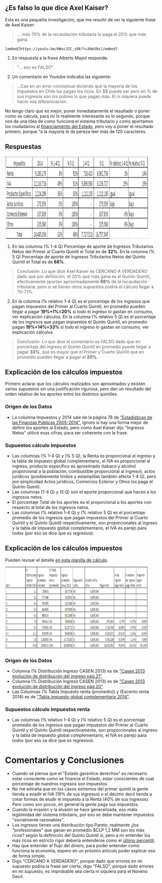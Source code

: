 <!--- ¿Ricos pagan menos impuestos que pobres? -->

## ¿Es falso lo que dice Axel Kaiser?

Esta es una pequeña investigación, que me resultó de ver la siguiente frase de Axel Kaiser:

> ... más 70% de la recaudación tributaria lo paga el 20% que más gana.

    [embed]https://youtu.be/HWvcJIC_s0k?t=36m38s[/embed]

1) En respuesta a la frase Alberto Mayol responde:

> "... eso es FALSO".

2) Un comentario en Youtube indicaba las siguiente:

> ...Cae en un error conceptual diciendo que la mayoria de los impuestos en Chile los pagan los ricos. En $$ puede ser pero en % de sus ingresos son los pobres lo que pagan más. El ni siquiera puede hacer esa diferenciacion.﻿

No tengo claro que es mejor, poner inmediatamente el resultado o poner como se calcula, para mí lo realmente interesante es lo segundo, porque nos da una idea de como funciona el sistema tributario y como aportamos los ciudadanos al [financiamiento del Estado][6], pero voy a poner el resultado primero, porque "a la mayoría le da pereza leer más de 120 caracteres.

## Respuestas

<a href="https://raw.githubusercontent.com/collabmarket/drafts/master/impuestos/Tributacion_2014.png"><img class="alignnone" title="Tributación 2014" src="https://raw.githubusercontent.com/collabmarket/drafts/master/impuestos/Tributacion_2014.png" alt="Tributación 2014" width="473" height="273" /></a>

1) En las columna (% 1-4 Q) Porcentaje de aporte de Ingresos Tributarios Netos del Primer al Cuarto Quintil el Total es de **32%**.
En la columna (% 5 Q) Porcentaje de aporte de Ingresos Tributarios Netos del Quinto Quintil el Total es de **68%**.


> Conclusión: Lo que dice Axel Kaiser es CERCANO A VERDADERO dado que por definición, el 20% que más gana es el Quinto Quintil, efectivamente aportan aproximadamente **68%** de la recaudación tributaria, pero si se tienen otros supuestos podría el cálculo llegar a 70-71%.

2) En la columna (% relativo 1-4 Q) es el porcentaje de los ingresos que pagan impuestos del Primer al Cuarto Quintil, en promedio pueden llegar a pagar **19%+1%=20%** si todo el ingreso lo gastan en consumo, ver explicación cálculos.
En la columna (% relativo 5 Q) es el porcentaje de los ingresos que pagan impuestos el Quinto Quintil, en promedio pagan **19%+14%=33%** si todo el ingreso lo gastan en consumo, ver explicación cálculos.

> Conclusión: Lo que dice el comentario es FALSO dado que en porcentaje del ingreso el Quinto Quintil en promedio puede llegar a pagar **33%**, que es mayor que el Primer y Cuarto Quintil que en promedio pueden llegar a pagar el **20%**.

## Explicación de los cálculos impuestos

Primero aclarar que los cálculos realizados son aproximados y existen varios supuestos sin una justificación rigurosa, pero dan un resultado del orden relativo de los aportes entre los distintos quintiles.

### Origen de los Datos
- La columna Impuestos y 2014 sale de la página 78 de ["Estadísticas de las Finanzas Públicas 2005-2014"][2], ignoro si hay una forma mejor de definir los aportes al Estado, pero como Axel Kaiser dijo "Ingresos Netos" utilicé esas cifras, para ser coherente con la frase.

### Supuestos cálculo impuestos

- Las columnas (% 1-4 Q) y (% 5 Q), la Renta es proporcional al ingreso y la tabla de impuesto global complementario, el IVA es proporcional al ingreso, producto específico es aproximado (tabaco y alcohol proporcional a la población, combustible proporcional al ingreso), actos jurídicos (posiblemente timbre y estampillas también afecta 1-4 Q), pero por simplicidad Actos jurídicos, Comercios Exterior y Otros los paga el Quinto Quintil.
- Las columnas (1-4 Q) y (5 Q) son el aporte proporcional que hacen a los ingresos netos.
- El porcentaje Total de los aportes es el proporcional a los aportes con respecto al total de los ingresos netos.
- Las columnas (% relativo 1-4 Q) y (% relativo 5 Q) es el porcentaje promedio de los ingresos que pagan impuestos del Primer al Cuarto Quintil y el Quinto Quintil respectivamente, son proporcionales al ingreso y la tabla de impuesto global complementario, el IVA es parejo para todos (por eso se dice que es regresivo).


## Explicación de los cálculos impuestos

Pueden revisar el detalle [en esta planilla de cálculo][1].

<a href="https://raw.githubusercontent.com/collabmarket/drafts/master/impuestos/Tributacion_2014_renta.png"><img class="alignnone" title="Tributación renta 2014" src="https://raw.githubusercontent.com/collabmarket/drafts/master/impuestos/Tributacion_2014_renta.png" alt="Tributación renta 2014" width="473" height="273" /></a>

### Origen de los Datos

- Columna (% Distribución Ingreso CASEN 2013) es de ["Casen 2013 evolución de distribución del ingreso pág.21"][3]
- Columna (% Distribución Ingreso CASEN 2013) es de ["Casen 2013 evolución de distribución del ingreso pág.20"][3]
- Las Columnas (% Tabla Impuesto renta (promedio)) y (Excento renta 2014) es de ["Tabla impuesto global complementario 2014"][4].

### Supuestos cálculo impuestos renta

- Las columnas (% relativo 1-4 Q) y (% relativo 5 Q) es el porcentaje promedio de los ingresos que pagan impuestos del Primer al Cuarto Quintil y el Quinto Quintil respectivamente, son proporcionales al ingreso y la tabla de impuesto global complementario, el IVA es parejo para todos (por eso se dice que es regresivo).

# Comentarios y Conclusiones

- Cuando se piensa que el "Estado garantice derechos" es necesario estar consciente como se financia el Estado, estar conscientes de cual porcentaje de nuestros ingresos son impuestos.
- No me extraña que en los casos extremos del primer quintil la gente tienda a evadir el IVA (19% de sus ingresos) o el décimo decil tienda a crear formas de eludir el impuesto a la Renta (40% de sus ingresos). Pero como son pocos, en general la gente paga sus impuestos.
- Cuando la evasión y la elusión se hace generalizada, eso mata legitimidad del sistema tributario, por eso se debe mantener impuestos "socialmente razonables".
- Los ingresos tienen una distribución tipo Pareto, realmente ¿los "profesionales" que ganan en promedio $CLP 1,2 MM son los más ricos? según la definición del Quinto Quintil sí, pero a mi entender los más ricos en estricto rigor debería entenderse como el [último percentil][5].
- Hay que entender el flujo del dinero, para poder entender como funciona la economía, espero en un próximo artículo poder explicar eso de forma simple.
- Digo "CERCANO A VERDADERO", porque dado que errores en mi supuesto podría la frase ser cierta, digo "FALSO", porque dado errores en mi supuesto, es improbable sea cierta ni siquiera para el Noveno Decil.


[1]: https://docs.google.com/spreadsheets/d/1SHVPb-B58hupjxd-QPtAH8E9WtOn0IdCFGSz4W6cgDo/edit?usp=sharing "Cálculo Tributación 2014"
[2]: http://www.dipres.gob.cl/594/articles-134526_doc_pdf.pdf "Ingresos Tributarios Netos"
[3]: http://observatorio.ministeriodesarrollosocial.gob.cl/documentos/Casen2013_Evolucion_Distibucion_Ingresos.pdf "Distribución del Ingreso"
[4]: http://www.sii.cl/pagina/valores/global/igc2014.htm "TABLA DE IMPUESTO GLOBAL COMPLEMENTARIO 2014"
[5]: http://collabmarket.org/2010/12/24/costos-fijos-en-el-modelo-economico-actual/ "Lucro y el rol social del Capitalismo"
[6]: http://www.bcn.cl/datos/visualizaciones/presupuesto_de_la_nacion/index.html "Presupuesto 2015"